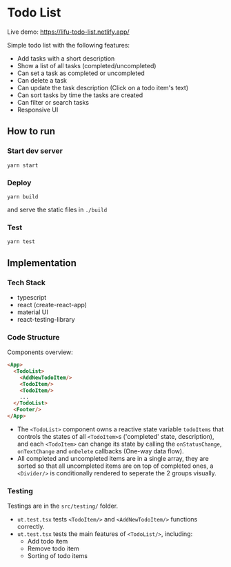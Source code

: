 # Todo List
Live demo: https://lifu-todo-list.netlify.app/

Simple todo list with the following features:
- Add tasks with a short description
- Show a list of all tasks (completed/uncompleted)
- Can set a task as completed or uncompleted
- Can delete a task
- Can update the task description (Click on a todo item's text)
- Can sort tasks by time the tasks are created
- Can filter or search tasks
- Responsive UI

## How to run
### Start dev server
```
yarn start
```
### Deploy
```
yarn build
```
and serve the static files in `./build`
### Test
```
yarn test
```

## Implementation
### Tech Stack
- typescript
- react (create-react-app)
- material UI
- react-testing-library

### Code Structure
Components overview:
```html
<App>
  <TodoList>
    <AddNewTodoItem/>
    <TodoItem/>
    <TodoItem/>
    ...
  </TodoList>
  <Footer/>
</App>
```
- The `<TodoList>` component owns a reactive state variable `todoItems` that controls the states of all `<TodoItem>`s ('completed' state, description), and each `<TodoItem>` can change its state by calling the `onStatusChange`, `onTextChange` and `onDelete` callbacks (One-way data flow).
- All completed and uncompleted items are in a single array, they are sorted so that all uncompleted items are on top of completed ones, a `<Divider/>` is conditionally rendered to seperate the 2 groups visually.

### Testing
Testings are in the `src/testing/` folder.
- `ut.test.tsx` tests `<TodoItem/>` and `<AddNewTodoItem/>` functions correctly.
- `ut.test.tsx` tests the main features of `<TodoList/>`, including:
  - Add todo item
  - Remove todo item
  - Sorting of todo items
